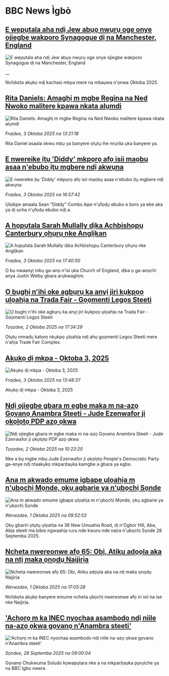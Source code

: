 # BBC News Ìgbò## [E wepụtala aha ndị Jew abụọ nwụrụ oge onye ojiegbe wakporo Synagogue dị na Manchester, England](https://www.bbc.co.uk/igbo/live/c3w52xlgxxpt?at_medium=RSS&at_campaign=rss?at_campaign=githubrss)![E wepụtala aha ndị Jew abụọ nwụrụ oge onye ojiegbe wakporo Synagogue dị na Manchester, England](https://ichef.bbci.co.uk/ace/standard/240/cpsprodpb/6e57/live/e17c5110-a03f-11f0-92db-77261a15b9d2.jpg)__Nchịkọta akụkọ ndị kachasị mkpa mere na mbaụwa n'ọnwa Ọktoba 2025.## [Rita Daniels: Amaghị m mgbe Regina na Ned Nwoko malitere kpawa nkata alụmdi](https://www.bbc.com/igbo/articles/cdx2d463kgwo?at_medium=RSS&at_campaign=rss?at_campaign=githubrss)![Rita Daniels: Amaghị m mgbe Regina na Ned Nwoko malitere kpawa nkata alụmdi](https://ichef.bbci.co.uk/ace/ws/240/cpsprodpb/558b/live/f187e140-a04f-11f0-928c-71dbb8619e94.jpg)_Fraịdee, 3 Ọktoba 2025 na 13:21:18_Rita Daniel asaala okwu mbụ ya banyere ọtụtụ ihe nrụrịta ụka banyere ya.## [E nwereike ịtụ 'Diddy' mkpọrọ afọ isii maọbụ asaa n'ebubo ịtụ mgbere ndị akwụna](https://www.bbc.com/igbo/articles/cx27dwxeqe8o?at_medium=RSS&at_campaign=rss?at_campaign=githubrss)![E nwereike ịtụ 'Diddy' mkpọrọ afọ isii maọbụ asaa n'ebubo ịtụ mgbere ndị akwụna](https://ichef.bbci.co.uk/ace/ws/240/cpsprodpb/3a27/live/b807eee0-a079-11f0-b741-177e3e2c2fc7.jpg)_Fraịdee, 3 Ọktoba 2025 na 16:57:42_Ụlọikpe amaala Sean "Diddy" Combs ikpe n'ụfọdụ ebubo e boro ya ebe aka ya dị ọcha n'ụfọdụ ebubo ndị a.## [A họpụtala Sarah Mullally dịka Achbishọpụ Canterbury ọhụrụ nke Anglịkan](https://www.bbc.com/igbo/articles/cd9y5vz7kndo?at_medium=RSS&at_campaign=rss?at_campaign=githubrss)![A họpụtala Sarah Mullally dịka Achbishọpụ Canterbury ọhụrụ nke Anglịkan](https://ichef.bbci.co.uk/ace/ws/240/cpsprodpb/0d05/live/54230290-a04a-11f0-92db-77261a15b9d2.jpg)_Fraịdee, 3 Ọktoba 2025 na 17:40:50_Ọ bụ nwaanyị mbụ ga-anọ n'isi ụka Church of England, dịka ọ ga-anọchi anya Justin Welby gbara arụkwaghịm.## [Ọ bụghị n'ihi oke agbụrụ ka anyị jiri kụkpọọ ụlọahịa na Trada Fair - Gọọmenti Legọs Steeti](https://www.bbc.com/igbo/articles/cy045gne28yo?at_medium=RSS&at_campaign=rss?at_campaign=githubrss)![Ọ bụghị n'ihi oke agbụrụ ka anyị jiri kụkpọọ ụlọahịa na Trada Fair - Gọọmenti Legọs Steeti](https://ichef.bbci.co.uk/ace/ws/240/cpsprodpb/e896/live/0d4e5620-9fb5-11f0-928c-71dbb8619e94.jpg)_Tọọzdee, 2 Ọktoba 2025 na 17:34:29_Ọtụtụ mmadụ katọrọ nkụkpọ ụlọahịa ndị ahụ gọọmenti Legos Steeti mere n'ahịa Trade Fair Complex.## [Akụkọ dị mkpa - Ọktoba 3, 2025](https://www.bbc.com/igbo/articles/c5yk0k4y23qo?at_medium=RSS&at_campaign=rss?at_campaign=githubrss)![Akụkọ dị mkpa - Ọktoba 3, 2025](https://ichef.bbci.co.uk/ace/ws/240/cpsprodpb/f1a0/live/52df1610-60be-11f0-a40e-a1af2950b220.jpg)_Fraịdee, 3 Ọktoba 2025 na 13:48:37_Akụkọ dị mkpa - Ọktoba 3, 2025## [Ndị ojiegbe gbara m egbe maka m na-azọ Gọvanọ Anambra Steeti - Jude Ezenwafor ji ọkọlọtọ PDP azọ ọkwa](https://www.bbc.com/igbo/articles/c9qn3z82gj9o?at_medium=RSS&at_campaign=rss?at_campaign=githubrss)![Ndị ojiegbe gbara m egbe maka m na-azọ Gọvanọ Anambra Steeti - Jude Ezenwafor ji ọkọlọtọ PDP azọ ọkwa](https://ichef.bbci.co.uk/ace/ws/240/cpsprodpb/8cc7/live/645c1e30-9f64-11f0-b741-177e3e2c2fc7.jpg)_Tọọzdee, 2 Ọktoba 2025 na 10:23:20_Nke a bụ mgbe mbụ Jude Ezenwafor ji ọkọlọtọ People's Democratic Party ga-enye ndị ntaakụkọ mkparịtaụka kamgbe a gbara ya egbe.## [Ana m akwado emume ịgbape ụlọahịa m n'ụbọchị Mọnde, ọkụ agbarie ya n'ụbọchị Sọnde](https://www.bbc.com/igbo/articles/c8d781zg61yo?at_medium=RSS&at_campaign=rss?at_campaign=githubrss)![Ana m akwado emume ịgbape ụlọahịa m n'ụbọchị Mọnde, ọkụ agbarie ya n'ụbọchị Sọnde](https://ichef.bbci.co.uk/ace/ws/240/cpsprodpb/e339/live/55353a30-9ebb-11f0-928c-71dbb8619e94.jpg)_Wenezdee, 1 Ọktoba 2025 na 09:52:53_Ọkụ gbariri ọtụtụ ụlọahịa na 36 New Umuahia Road, dị n'Ogbor Hill, Aba, Abịa steeti ma bibie ngwaahịa ruru nde kwuru nde naịra n'ụbọchị Sọnde 28 Septemba 2025.## [Ncheta nwereonwe afọ 65: Obi, Atiku adọọla aka na ntị maka ọnọdụ Naịjirịa](https://www.bbc.com/igbo/articles/cq8epze8d2vo?at_medium=RSS&at_campaign=rss?at_campaign=githubrss)![Ncheta nwereonwe afọ 65: Obi, Atiku adọọla aka na ntị maka ọnọdụ Naịjirịa](https://ichef.bbci.co.uk/ace/ws/240/cpsprodpb/2440/live/44059a90-9ee6-11f0-92db-77261a15b9d2.png)_Wenezdee, 1 Ọktoba 2025 na 17:05:28_Nchịkọta akụkọ banyere emume ncheta ụbọchị nwereonwe afọ iri isii na ise nke Naịjirịa.## ['Achọrọ m ka INEC nyochaa asambodo ndị niile na-azọ ọkwa gọvanọ n'Anambra steeti'](https://www.bbc.com/igbo/articles/c203j8jvz2eo?at_medium=RSS&at_campaign=rss?at_campaign=githubrss)!['Achọrọ m ka INEC nyochaa asambodo ndị niile na-azọ ọkwa gọvanọ n'Anambra steeti'](https://ichef.bbci.co.uk/ace/ws/240/cpsprodpb/0391/live/61f86ec0-9d6e-11f0-b741-177e3e2c2fc7.jpg)_Sọndee, 28 Septemba 2025 na 09:00:04_Gọvanọ Chukwuma Soludo kọwapụtara nke a na mkparịtaụka pụrụiche ya na BBC Igbo nwere.